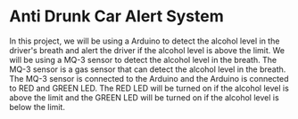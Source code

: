 # Anti Drunk Car Alert System

In this project, we will be using a Arduino to detect the alcohol level in the driver's breath and alert the driver if the alcohol level is above the limit. We will be using a MQ-3 sensor to detect the alcohol level in the breath. The MQ-3 sensor is a gas sensor that can detect the alcohol level in the breath. The MQ-3 sensor is connected to the Arduino and the Arduino is connected to RED and GREEN LED. The RED LED will be turned on if the alcohol level is above the limit and the GREEN LED will be turned on if the alcohol level is below the limit.